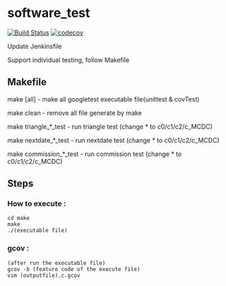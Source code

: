 # software_test
[![Build Status](https://travis-ci.org/helioz11/software-test.svg?branch=master)](https://travis-ci.org/helioz11/software-test)
[![codecov](https://codecov.io/gh/helioz11/software-test/branch/master/graph/badge.svg)](https://codecov.io/gh/helioz11/software-test)

Update Jenkinsfile

Support individual testing, follow Makefile
## Makefile
make [all] - make all googletest executable file(unittest & covTest)

make clean - remove all file generate by make

make triangle_*_test - run triangle test (change * to c0/c1/c2/c_MCDC)

make nextdate_*_test - run nextdate test (change * to c0/c1/c2/c_MCDC)

make commission_*_test - run commission test (change * to c0/c1/c2/c_MCDC)

## Steps
### How to execute : 
	cd make
	make
	./(executable file)

### gcov :
	(after run the executable file)
	gcov -b (feature code of the execute file)
	vim (outputfile).c.gcov
